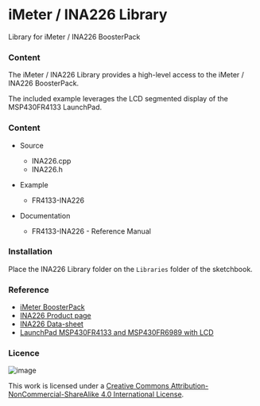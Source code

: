 # iMeter / INA226 Library
Library for iMeter / INA226 BoosterPack

### Content

The iMeter / INA226 Library provides a high-level access to the iMeter / INA226 BoosterPack.

The included example leverages the LCD segmented display of the MSP430FR4133 LaunchPad.

### Content 

* Source
	* INA226.cpp	* INA226.h

* Example
	* FR4133-INA226

* Documentation
	* FR4133-INA226 - Reference Manual
	
### Installation

Place the INA226 Library folder on the `Libraries` folder of the sketchbook.

### Reference 

* [iMeter BoosterPack](https://embeddedcomputing.weebly.com/imeter-boosterpack.html)
* [INA226 Product page](http://www.ti.com/product/ina226)
* [INA226 Data-sheet](http://www.ti.com/product/INA226/datasheet)
* [LaunchPad MSP430FR4133 and MSP430FR6989 with LCD](https://embeddedcomputing.weebly.com/launchpad-msp430fr4133-and-msp430fr6989.html)

### Licence

![image](https://i.creativecommons.org/l/by-nc-sa/4.0/88x31.png)

This work is licensed under a [Creative Commons Attribution-NonCommercial-ShareAlike 4.0 International License](http://creativecommons.org/licenses/by-nc-sa/4.0/).
